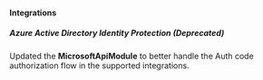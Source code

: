 
#### Integrations
##### Azure Active Directory Identity Protection  (Deprecated)
Updated the **MicrosoftApiModule** to better handle the Auth code authorization flow in the supported integrations.